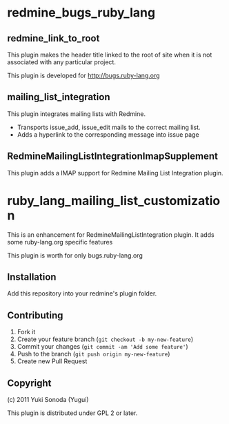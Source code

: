 # redmine_bugs_ruby_lang

## redmine_link_to_root

This plugin makes the header title linked to the root of site when it is not associated with any particular project.

This plugin is developed for http://bugs.ruby-lang.org

## mailing_list_integration

This plugin integrates mailing lists with Redmine.

* Transports issue_add, issue_edit mails to the correct mailing list.
* Adds a hyperlink to the corresponding message into issue page

## RedmineMailingListIntegrationImapSupplement

This plugin adds a IMAP support for Redmine Mailing List Integration plugin.

# ruby_lang_mailing_list_customization

This is an enhancement for RedmineMailingListIntegration plugin. It adds some ruby-lang.org specific features

This plugin is worth for only bugs.ruby-lang.org

## Installation

Add this repository into your redmine's plugin folder.

## Contributing

1. Fork it
2. Create your feature branch (`git checkout -b my-new-feature`)
3. Commit your changes (`git commit -am 'Add some feature'`)
4. Push to the branch (`git push origin my-new-feature`)
5. Create new Pull Request

## Copyright

(c) 2011 Yuki Sonoda (Yugui)

This plugin is distributed under GPL 2 or later.
